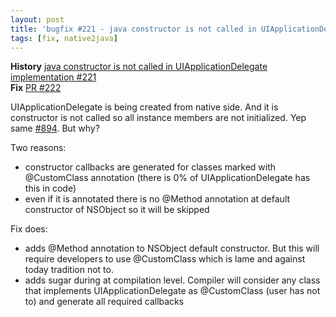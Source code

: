 ```yaml
---
layout: post
title: 'bugfix #221 - java constructor is not called in UIApplicationDelegate implementation'
tags: [fix, native2java]
---
```

**History** [java constructor is not called in UIApplicationDelegate implementation #221](https://github.com/MobiVM/robovm/issues/221)  
**Fix** [PR #222](https://github.com/MobiVM/robovm/pull/222)  

UIApplicationDelegate is being created from native side. And it is constructor is not called so all instance members are not initialized. Yep same [#894](https://github.com/robovm/robovm/issues/894). But why?
<!-- more -->
Two reasons:
- constructor callbacks are generated for classes marked with @CustomClass annotation (there is 0% of UIApplicationDelegate has this in code)
- even if it is annotated there is no @Method annotation at default constructor of NSObject so it will be skipped

Fix does:
- adds @Method annotation to NSObject default constructor. But this will require developers to use @CustomClass which is lame and against today tradition not to.
- adds sugar during at compilation level. Compiler will consider any class that implements UIApplicationDelegate as @CustomClass (user has not to) and generate all required callbacks
